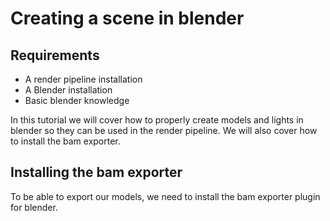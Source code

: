 # Creating a scene in blender

## Requirements
- A render pipeline installation
- A Blender installation
- Basic blender knowledge

In this tutorial we will cover how to properly create models and lights in blender
so they can be used in the render pipeline. We will also cover how to install
the bam exporter.


## Installing the bam exporter

To be able to export our models, we need to install the bam exporter plugin for blender.




